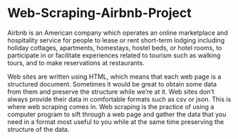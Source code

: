 # Web-Scraping-Airbnb-Project
Airbnb is an American company which operates an online marketplace and hospitality service for people to lease or rent short-term lodging including holiday cottages, apartments, homestays, hostel beds, or hotel rooms, to participate in or facilitate experiences related to tourism such as walking tours, and to make reservations at restaurants.

Web sites are written using HTML, which means that each web page is a structured document. Sometimes it would be great to obtain some data from them and preserve the structure while we’re at it. Web sites don’t always provide their data in comfortable formats such as csv or json.
This is where web scraping comes in. Web scraping is the practice of using a computer program to sift through a web page and gather the data that you need in a format most useful to you while at the same time preserving the structure of the data.
